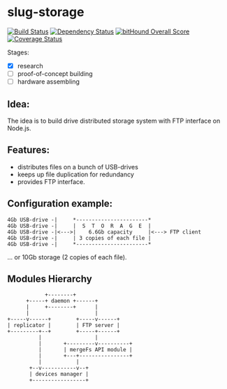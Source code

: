 # slug-storage

[![Build Status](https://travis-ci.org/antonfisher/slug-storage.svg?branch=master)](https://travis-ci.org/antonfisher/slug-storage)
[![Dependency Status](https://dependencyci.com/github/antonfisher/slug-storage/badge)](https://dependencyci.com/github/antonfisher/slug-storage)
[![bitHound Overall Score](https://www.bithound.io/github/antonfisher/slug-storage/badges/score.svg)](https://www.bithound.io/github/antonfisher/slug-storage)
[![Coverage Status](https://coveralls.io/repos/github/antonfisher/slug-storage/badge.svg?branch=master)](https://coveralls.io/github/antonfisher/slug-storage?branch=master)

Stages:
- [x] research
- [ ] proof-of-concept building
- [ ] hardware assembling

## Idea:

The idea is to build drive distributed storage system with FTP interface on Node.js.

## Features:
- distributes files on a bunch of USB-drives
- keeps up file duplication for redundancy
- provides FTP interface.

## Configuration example:
```
4Gb USB-drive -|     *-----------------------*
4Gb USB-drive -|     |  S  T  O  R  A  G  E  |
4Gb USB-drive -|<--->|    6.6Gb capacity     |<---> FTP client
4Gb USB-drive -|     | 3 copies of each file |
4Gb USB-drive -|     *-----------------------*
```
... or 10Gb storage (2 copies of each file).


## Modules Hierarchy 
```
            +--------+
      +-----+ daemon +------+
      |     +--------+      |
      |                     |
+-----v------+        +-----v------+
| replicator |        | FTP server |
+---------+--+        +-----+------+
          |                 |
          |       +---------v----------+
          |       | mergeFs API module |
          |       +---+----------------+
          |           |
       +--v-----------v--+
       | devices manager |
       +-----------------+
```
